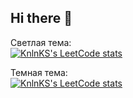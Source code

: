 ## Hi there 👋

Светлая тема:  
[![KnlnKS's LeetCode stats](https://leetcode-stats-six.vercel.app/api?username=yesdim)](https://github.com/yesdim/leetcode-stats)


Темная тема:  
[![KnlnKS's LeetCode stats](https://leetcode-stats-six.vercel.app/api?username=yesdim&theme=dark)](https://github.com/yesdim/leetcode-stats)

<!--
**yesdim/yesdim** is a ✨ _special_ ✨ repository because its `README.md` (this file) appears on your GitHub profile.

Here are some ideas to get you started:

- 🔭 I’m currently working on ...
- 🌱 I’m currently learning ...
- 👯 I’m looking to collaborate on ...
- 🤔 I’m looking for help with ...
- 💬 Ask me about ...
- 📫 How to reach me: ...
- 😄 Pronouns: ...
- ⚡ Fun fact: ...
-->
